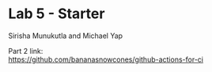 # Lab 5 - Starter

Sirisha Munukutla and Michael Yap

Part 2 link:  
https://github.com/bananasnowcones/github-actions-for-ci

